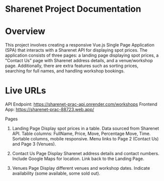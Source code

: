 # Sharenet Project Documentation

# Overview

This project involves creating a responsive Vue.js Single Page Application (SPA) that interacts with a Sharenet API for displaying spot prices. The application consists of three pages: a landing page displaying spot prices, a "Contact Us" page with Sharenet address details, and a venue/workshop page. Additionally, there are extra features such as sorting prices, searching for full names, and handling workshop bookings.

# Live URLs
API Endpoint: https://sharenet-prac-api.onrender.com/workshops
Frontend App: https://sharenet-prac-88723.web.app/

Pages
1. Landing Page
Display spot prices in a table.
Data sourced from Sharenet API.
Table columns: FullName, Price, Move, Percentage Move, Time.
Sortable columns, mobile responsive.
Menu links to Page 2 (Contact Us) and Page 3 (Venues).

2. Contact Us Page
Display Sharenet address details and contact numbers.
Include Google Maps for location.
Link back to the Landing Page.

3. Venues Page
Display different venues and workshop dates.
Indicate availability (some available, some sold out).
